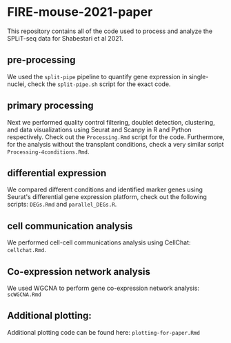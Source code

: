 # FIRE-mouse-2021-paper

This repository contains all of the code used to process and analyze the SPLiT-seq
data for Shabestari et al 2021.


## pre-processing

We used the `split-pipe` pipeline to quantify gene expression in single-nuclei,
check the `split-pipe.sh` script for the exact code.


## primary processing

Next we performed quality control filtering, doublet detection, clustering, and
data visualizations using Seurat and Scanpy in R and Python respectively. Check out the
`Processing.Rmd` script for the code. Furthermore, for the analysis without the
transplant conditions, check a very similar script `Processing-4conditions.Rmd`.

## differential expression

We compared different conditions and identified marker genes using Seurat's differential
gene expression platform, check out the following scripts: `DEGs.Rmd` and `parallel_DEGs.R`.

## cell communication analysis

We performed cell-cell communications analysis using CellChat: `cellchat.Rmd`.

## Co-expression network analysis

We used WGCNA to perform gene co-expression network analysis: `scWGCNA.Rmd`

## Additional plotting:

Additional plotting code can be found here: `plotting-for-paper.Rmd`
